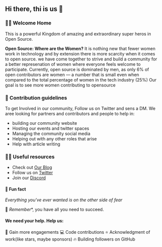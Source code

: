 ## Hi there, thi is us 👋


### 🙋‍♀️ Welcome Home
This is a powerful Kingdom of amazing and extraordinary super heros in Open Source.

**Open Source: Where are the Women?**
It is nothing new that fewer women work in technology and by extension there is more scarcity when it comes to open source. we have come together to strive and build a community  for a better represenation 
of women where everyone feels welcome to participate. 
Currently, open source is dominated by men, as only 6% of open contributors are women — a number that is small even when compared to the total percentage 
of women in the tech industry (25%)
Our goal is to see more women contributing to opensource

### 🌈 Contribution guidelines
To get Involved in our community, Follow us on Twitter and sens a DM.
We aree looking for partners and contributors and people to help in:
- building our community website
- Hosting our events and twitter spaces
- Managing the community social media
- Helping out with any other roles that arise
- Help with article writing

### 👩‍💻 Useful resources
- Check out [Our Blog](https://hashnode.com/@OpenSourceHer)
- Follow us on [Twitter](https://twitter.com/OpenSourceHer)
- Join our [Discord](https://t.co/DLszMzKS8s)

#### 🍿 Fun fact
*Everything you've ever wanted is on the other side of fear*

🧙 *Remember**, you have all you need to succeed.

#### We need your help. Help us:
🤝 Gain more engagements
💻 Code contributions
⭐ Acknowledgment of work(like stars, maybe sponsors)
🔥 Building followers on GitHub

